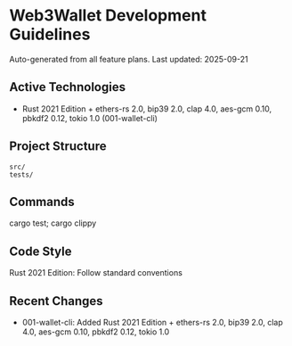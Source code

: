 # Web3Wallet Development Guidelines

Auto-generated from all feature plans. Last updated: 2025-09-21

## Active Technologies
- Rust 2021 Edition + ethers-rs 2.0, bip39 2.0, clap 4.0, aes-gcm 0.10, pbkdf2 0.12, tokio 1.0 (001-wallet-cli)

## Project Structure
```
src/
tests/
```

## Commands
cargo test; cargo clippy

## Code Style
Rust 2021 Edition: Follow standard conventions

## Recent Changes
- 001-wallet-cli: Added Rust 2021 Edition + ethers-rs 2.0, bip39 2.0, clap 4.0, aes-gcm 0.10, pbkdf2 0.12, tokio 1.0

<!-- MANUAL ADDITIONS START -->
<!-- MANUAL ADDITIONS END -->